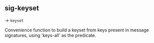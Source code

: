 ## sig-keyset

_&rarr;_&nbsp;`keyset`

Convenience function to build a keyset from keys present in message signatures, using 'keys-all' as the predicate.
